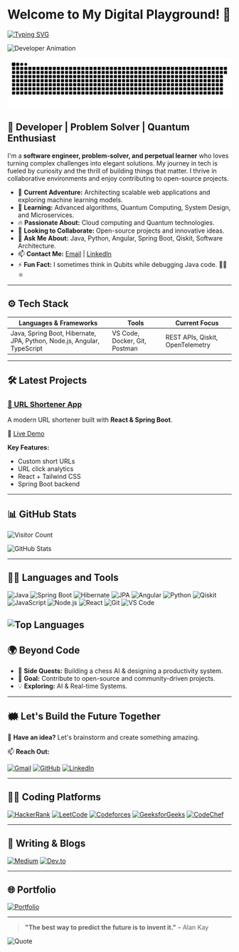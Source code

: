 # Welcome to My Digital Playground! 🚀

[![Typing SVG](https://readme-typing-svg.demolab.com?font=Fira+Code&pause=1000&color=rebeccapurple&width=720&lines=Hi%2C+I'm+Rajan.+I+am+currently+working+as+Back-End+Dev)](https://git.io/typing-svg)

![Developer Animation](https://user-images.githubusercontent.com/89845641/220167426-0c5f630e-6d56-4617-9775-71c2bd025b4f.gif)

![GitHub Contribution Snake](https://github.com/ImperviousDeveloper/ImperviousDeveloper/blob/output/github-contribution-grid-snake.svg)

## 🚀 Developer | Problem Solver | Quantum Enthusiast

I'm a **software engineer, problem-solver, and perpetual learner** who loves turning complex challenges into elegant solutions. My journey in tech is fueled by curiosity and the thrill of building things that matter. I thrive in collaborative environments and enjoy contributing to open-source projects.

- 🔭 **Current Adventure:** Architecting scalable web applications and exploring machine learning models.
- 🌱 **Learning:** Advanced algorithms, Quantum Computing, System Design, and Microservices.
- 🔥 **Passionate About:** Cloud computing and Quantum technologies.
- 👯 **Looking to Collaborate:** Open-source projects and innovative ideas.
- 💬 **Ask Me About:** Java, Python, Angular, Spring Boot, Qiskit, Software Architecture.
- 📫 **Contact Me:** [Email](mailto:mr.sharmajeerajan@gmail.com) | [LinkedIn](https://www.linkedin.com/in/rajan-kumar-sharma-709a17229/)
- ⚡ **Fun Fact:** I sometimes think in Qubits while debugging Java code. 🧑‍💻⚛️

---

## ⚙️ Tech Stack

| Languages & Frameworks | Tools | Current Focus |
|------------------------|-------|---------------|
| Java, Spring Boot, Hibernate, JPA, Python, Node.js, Angular, TypeScript | VS Code, Docker, Git, Postman | REST APIs, Qiskit, OpenTelemetry |

---

## 🛠️ Latest Projects

### [🔗 URL Shortener App](https://github.com/ImperviousDeveloper/url-shortner-react)

A modern URL shortener built with **React & Spring Boot**.

🔗 [Live Demo](https://imperviousdeveloper.github.io/url-shortner-react/)

**Key Features:**
- Custom short URLs
- URL click analytics
- React + Tailwind CSS
- Spring Boot backend

---

## 📊 GitHub Stats

![Visitor Count](https://komarev.com/ghpvc/?username=ImperviousDeveloper&color=brightgreen)

![GitHub Stats](https://github-readme-stats.vercel.app/api?username=ImperviousDeveloper&show_icons=true&theme=radical)

[//]: # (![GitHub Activity Graph]&#40;https://github-readme-activity-graph.vercel.app/graph?username=ImperviousDeveloper&theme=react-dark&#41;)

---

## 🧑‍💻 Languages and Tools

![Java](https://img.shields.io/badge/-Java-black?style=flat-square&logo=java)
![Spring Boot](https://img.shields.io/badge/-Spring%20Boot-black?style=flat-square&logo=springboot)
![Hibernate](https://img.shields.io/badge/-Hibernate-black?style=flat-square&logo=hibernate)
![JPA](https://img.shields.io/badge/-JPA-black?style=flat-square&logo=oracle)
![Angular](https://img.shields.io/badge/-Angular-black?style=flat-square&logo=angular)
![Python](https://img.shields.io/badge/-Python-black?style=flat-square&logo=python)
![Qiskit](https://img.shields.io/badge/-Qiskit-black?style=flat-square&logo=ibm)
![JavaScript](https://img.shields.io/badge/-JavaScript-black?style=flat-square&logo=javascript)
![Node.js](https://img.shields.io/badge/-Node.js-black?style=flat-square&logo=node.js)
![React](https://img.shields.io/badge/-React-black?style=flat-square&logo=react)
![Git](https://img.shields.io/badge/-Git-black?style=flat-square&logo=git)
![VS Code](https://img.shields.io/badge/-VS%20Code-black?style=flat-square&logo=visual-studio-code)

![Top Languages](https://github-readme-stats.vercel.app/api/top-langs/?username=ImperviousDeveloper&layout=compact&theme=tokyonight)
---

## 🌍 Beyond Code

- 🧩 **Side Quests:** Building a chess AI & designing a productivity system.
- 🎯 **Goal:** Contribute to open-source and community-driven projects.
- 💡 **Exploring:** AI & Real-time Systems.

---

## 🗰️ Let's Build the Future Together

💬 **Have an idea?** Let's brainstorm and create something amazing.

📫 **Reach Out:**

[![Gmail](https://img.shields.io/static/v1.svg?label=send&message=Email&color=red&logo=gmail&style=social)](mailto:mr.sharmajeerajan@gmail.com)
[![GitHub](https://img.shields.io/github/followers/ImperviousDeveloper?label=Follow&style=social)](https://github.com/ImperviousDeveloper)
[![LinkedIn](https://img.shields.io/badge/LinkedIn-Connect-blue?style=social&logo=linkedin)](https://www.linkedin.com/in/rajan-kumar-sharma-709a17229/)

---

## 🧑‍💻 Coding Platforms

[![HackerRank](https://img.shields.io/badge/HackerRank-Profile-success?style=flat&logo=hackerrank)](https://www.hackerrank.com/mr_sharmajeeraj1)
[![LeetCode](https://img.shields.io/badge/LeetCode-Profile-orange?style=flat&logo=leetcode)](https://leetcode.com/SharmaRajan/)
[![Codeforces](https://img.shields.io/badge/Codeforces-Profile-blue?style=flat&logo=codeforces)](https://codeforces.com/profile/SharmaRajan)
[![GeeksforGeeks](https://img.shields.io/badge/GeeksforGeeks-Profile-darkgreen?style=flat&logo=geeksforgeeks)](https://www.geeksforgeeks.org/user/mrsharmajeerajan/)
[![CodeChef](https://img.shields.io/badge/CodeChef-Profile-brown?style=flat&logo=codechef)](https://www.codechef.com/users/impervious_dev)

---

## 📝 Writing & Blogs

[![Medium](https://img.shields.io/badge/Medium-Read-black?style=flat&logo=medium)](https://medium.com/@mr.sharmajeerajan)
[![Dev.to](https://img.shields.io/badge/Dev.to-Profile-black?style=flat&logo=dev.to)](https://dev.to/iamrajan)

---

## 🌐 Portfolio

[![Portfolio](https://img.shields.io/badge/Portfolio-Visit-blueviolet?style=flat&logo=webflow)](https://sharmarajan.github.io/portfolio-app/)

---

> **"The best way to predict the future is to invent it."** – Alan Kay

![Quote](https://quotes-github-readme.vercel.app/api?type=horizontal&theme=radical)

